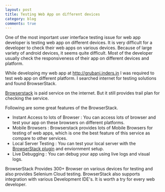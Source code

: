 ```yaml
---
layout: post
title: Testing Web App on different devices
category: blog
comments: true
---
```


One of the most important user interface testing issue for web app developer is testing web app on different devices. It is very difficult for a developer to check their web apps on various devices. Because of large variety of android devices, it seems quite difficult. Most of the developer usually check the responsiveness of their app on different devices and platform. 

While developing my web app at http://grubani.inders.in I was required to test web app on different platform. I searched internet for testing solutions and found BrowserStack.

[Browserstack](http://browserstack.com) is paid service on the internet. But it still provides trail plan for checking the service. 

Following are some great features of the BrowserStack. 

  * Instant Access to lots of Browser : You can access lots of browser and test your app on these browsers on different platforms.
  * Mobile Browsers : Browserstack provides lots of Mobile Browsers for testing of web apps, which is one the best feature of this service as compare to other services.
  * Local Server Testing : You can test your local server with the [BrowserStack plugin](https://chrome.google.com/webstore/detail/browserstack-local/mfiddfehmfdojjfdpfngagldgaaafcfo?hl=en) and enviornment setup.
  * Live Debugging : You can debug your app using live logs and visual logs.
  
BrowserStack Provides 300+ Browser on various devices for testing and also provides Selenium Cloud testing. BrowserStack also supports integration with various Development IDE's. It is worth a try for every web developer.